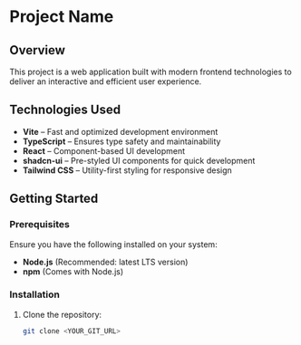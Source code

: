 # Project Name

## Overview
This project is a web application built with modern frontend technologies to deliver an interactive and efficient user experience.

## Technologies Used
- **Vite** – Fast and optimized development environment
- **TypeScript** – Ensures type safety and maintainability
- **React** – Component-based UI development
- **shadcn-ui** – Pre-styled UI components for quick development
- **Tailwind CSS** – Utility-first styling for responsive design

## Getting Started

### Prerequisites
Ensure you have the following installed on your system:
- **Node.js** (Recommended: latest LTS version)
- **npm** (Comes with Node.js)

### Installation
1. Clone the repository:
   ```sh
   git clone <YOUR_GIT_URL>
